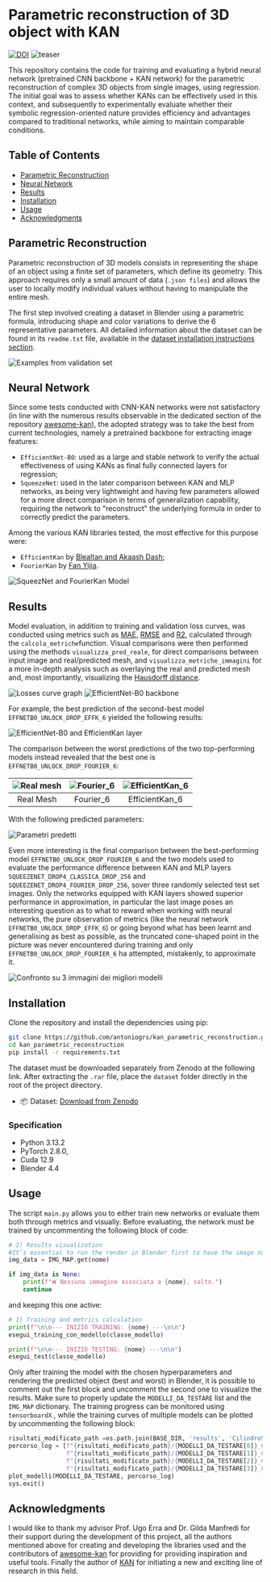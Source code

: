 # Parametric reconstruction of 3D object with KAN
[![DOI](https://zenodo.org/badge/DOI/10.5281/zenodo.15819213.svg)](https://doi.org/10.5281/zenodo.15819213)
![teaser](imgs/BEST_PREDICTION_EFFICIENTNET_FOURIER_6.png)

This repository contains the code for training and evaluating a hybrid neural network (pretrained CNN backbone + KAN network) for the parametric reconstruction of complex 3D objects from single images, using regression.
The initial goal was to assess whether KANs can be effectively used in this context, and subsequently to experimentally evaluate whether their symbolic regression-oriented nature provides efficiency and advantages compared to traditional networks, while aiming to maintain comparable conditions.

## Table of Contents

- [Parametric Reconstruction](#parametric-reconstruction)
- [Neural Network](#neural-network)
- [Results](#results)
- [Installation](#installation)
- [Usage](#usage)
- [Acknowledgments](#acknowledgments)

## Parametric Reconstruction

Parametric reconstruction of 3D models consists in representing the shape of an object using a finite set of parameters, which define its geometry. This approach requires only a small amount of data (`.json files`) and allows the user to locally modify individual values without having to manipulate the entire mesh.

The first step involved creating a dataset in Blender using a parametric formula, introducing shape and color variations to derive the 6 representative parameters. All detailed information about the dataset can be found in its `readme.txt` file, available in the [dataset installation instructions section](#installation).

![Examples from validation set](imgs/dataset_cilindro.png)

## Neural Network

Since some tests conducted with CNN-KAN networks were not satisfactory (in line with the numerous results observable in the dedicated section of the repository [awesome-kan](https://github.com/mintisan/awesome-kan?tab=readme-ov-file#convkans)), the adopted strategy was to take the best from current technologies, namely a pretrained backbone for extracting image features:

* `EfficientNet-B0`: used as a large and stable network to verify the actual effectiveness of using KANs as final fully connected layers for regression;
* `SqueezeNet`: used in the later comparison between KAN and MLP networks, as being very lightweight and having few parameters allowed for a more direct comparison in terms of generalization capability, requiring the network to "reconstruct" the underlying formula in order to correctly predict the parameters.

Among the various KAN libraries tested, the most effective for this purpose were:
* `EfficientKan` by [Blealtan and Akaash Dash](https://github.com/Blealtan/efficient-kan);
* `FourierKan` by [Fan Yijia](https://github.com/kolmogorovArnoldFourierNetwork/KAF).

![SqueezNet and FourierKan Model](imgs/squeeznet_model.png)

## Results 

Model evaluation, in addition to training and validation loss curves, was conducted using metrics such as [MAE](https://scikit-learn.org/stable/modules/generated/sklearn.metrics.mean_absolute_error.html), [RMSE](https://scikit-learn.org/stable/modules/generated/sklearn.metrics.root_mean_squared_error.html) and [R2](https://scikit-learn.org/stable/modules/generated/sklearn.metrics.r2_score.html), calculated through the `calcola_metriche`function.
Visual comparisons were then performed using the methods `visualizza_pred_reale`, for direct comparisons between input image and real/predicted mesh, and `visualizza_metriche_immagini` for a more in-depth analysis such as overlaying the real and predicted mesh and, most importantly, visualizing the [Hausdorff distance](https://en.wikipedia.org/wiki/Hausdorff_distance).

![Losses curve graph](imgs/grafico_rete.png)
![EfficientNet-B0 backbone](imgs/tabella_effnet.png)

For example, the best prediction of the second-best model `EFFNETB0_UNLOCK_DROP_EFFK_6` yielded the following results:

![EfficientNet-B0 and EfficientKan layer](imgs/EFFK_6_BEST_METRICHE.png)

The comparison between the worst predictions of the two top-performing models instead revealed that the best one is `EFFNETB0_UNLOCK_DROP_FOURIER_6`:

|![Real mesh](imgs/tab_real_mesh.png)|![Fourier_6](imgs/tab_fourier.jpg)|![EfficientKan_6](imgs/tab_effkan.jpg)|
|:-:|:-:|:-:|
|Real Mesh|Fourier_6|EfficientKan_6|

With the following predicted parameters:

![Parametri predetti](imgs/tabella_parametri_confronto.png)

Even more interesting is the final comparison between the best-performing model `EFFNETB0_UNLOCK_DROP_FOURIER_6` and the two models used to evaluate the performance difference between KAN and MLP layers `SQUEEZENET_DROP4_CLASSICA_DROP_256` and `SQUEEZENET_DROP4_FOURIER_DROP_256`, sover three randomly selected test set images. Only the networks equipped with KAN layers showed superior performance in approximation, in particular the last image poses an interesting question as to what to reward when working with neural networks, the pure observation of metrics (like the neural network `EFFNETB0_UNLOCK_DROP_EFFK_6`) or going beyond what has been learnt and generalising as best as possible, as the truncated cone-shaped point in the picture was never encountered during training and only `EFFNETB0_UNLOCK_DROP_FOURIER_6` ha  attempted, mistakenly, to approximate it.

![Confronto su 3 immagini dei migliori modelli](imgs/confronto_finale.jpg)

## Installation

Clone the repository and install the dependencies using pip:

```bash
git clone https://github.com/antoniogrs/kan_parametric_reconstruction.git
cd kan_parametric_reconstruction
pip install -r requirements.txt
```

The dataset must be downloaded separately from Zenodo at the following link. After extracting the `.rar` file, place the `dataset` folder directly in the root of the project directory.

- 📦 Dataset: [Download from Zenodo](https://doi.org/10.5281/zenodo.15819213)

### Specification
* Python 3.13.2
* PyTorch 2.8.0, 
* Cuda  12.9
* Blender 4.4

## Usage

The script  `main.py` allows you to either train new networks or evaluate them both through metrics and visually.
Before evaluating, the network must be trained by uncommenting the following block of code:
```python 
# 2) Results visualization
#It’s essential to run the render in Blender first to have the image name!
img_data = IMG_MAP.get(nome)

if img_data is None:
    print(f"❌ Nessuna immagine associata a {nome}, salto.")
    continue
```
and keeping this one active:
```python 
# 1) Training and metrics calculation
print(f"\n\n--- INIZIO TRAINING: {nome} ---\n\n")
esegui_training_con_modello(classe_modello)

print(f"\n\n--- INIZIO TESTING: {nome} ---\n\n")
esegui_test(classe_modello)
```

Only after training the model with the chosen hyperparameters and rendering the predicted object (best and worst) in Blender, it is possible to comment out the first block and uncomment the second one to visualize the results. Make sure to properly update the `MODELLI_DA_TESTARE` list and the `IMG_MAP` dictionary.
The training progress can be monitored using `tensorboardX` , while the training curves of multiple models can be plotted by uncommenting the following block:
```python
risultati_modificato_path =os.path.join(BASE_DIR, 'results', 'CilindroSpiralato')
percorso_log = [f"{risultati_modificato_path}/{MODELLI_DA_TESTARE[0]}_CilindroSpiralato/loss_log.json",
                f"{risultati_modificato_path}/{MODELLI_DA_TESTARE[1]}_CilindroSpiralato/loss_log.json",
                f"{risultati_modificato_path}/{MODELLI_DA_TESTARE[2]}_CilindroSpiralato/loss_log.json",
                f"{risultati_modificato_path}/{MODELLI_DA_TESTARE[3]}_CilindroSpiralato/loss_log.json"]
plot_modelli(MODELLI_DA_TESTARE, percorso_log)
sys.exit()
```

## Acknowledgments
I would like to thank my advisor Prof. Ugo Erra and Dr. Gilda Manfredi for their support during the development of this project, all the authors mentioned above for creating and developing the libraries used and the contributors of [awesome-kan](https://github.com/mintisan/awesome-kan) for providing for providing inspiration and useful tools. Finally the author of [KAN](https://github.com/KindXiaoming/pykan) for initiating a new and exciting line of research in this field.
